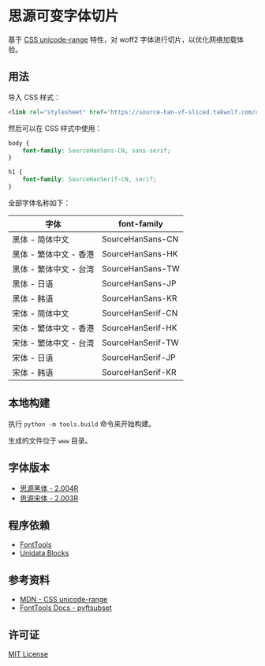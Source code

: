 # 思源可变字体切片

基于 [CSS unicode-range](https://developer.mozilla.org/en-US/docs/Web/CSS/@font-face/unicode-range) 特性，对 woff2 字体进行切片，以优化网络加载体验。

## 用法

导入 CSS 样式：

```html
<link rel="stylesheet" href="https://source-han-vf-sliced.takwolf.com/css/index.css">
```

然后可以在 CSS 样式中使用：

```css
body {
    font-family: SourceHanSans-CN, sans-serif;
}

h1 {
    font-family: SourceHanSerif-CN, serif;
}
```

全部字体名称如下：

| 字体 | font-family |
|---|---|
| 黑体 - 简体中文 | SourceHanSans-CN |
| 黑体 - 繁体中文 - 香港 | SourceHanSans-HK |
| 黑体 - 繁体中文 - 台湾 | SourceHanSans-TW |
| 黑体 - 日语 | SourceHanSans-JP |
| 黑体 - 韩语 | SourceHanSans-KR |
| 宋体 - 简体中文 | SourceHanSerif-CN |
| 宋体 - 繁体中文 - 香港 | SourceHanSerif-HK |
| 宋体 - 繁体中文 - 台湾 | SourceHanSerif-TW |
| 宋体 - 日语 | SourceHanSerif-JP |
| 宋体 - 韩语 | SourceHanSerif-KR |

## 本地构建

执行 `python -m tools.build` 命令来开始构建。

生成的文件位于 `www` 目录。

## 字体版本

- [思源黑体 - 2.004R](https://github.com/adobe-fonts/source-han-sans/releases/tag/2.004R)
- [思源宋体 - 2.003R](https://github.com/adobe-fonts/source-han-serif/releases/tag/2.003R)

## 程序依赖

- [FontTools](https://github.com/fonttools/fonttools)
- [Unidata Blocks](https://github.com/TakWolf/unidata-blocks)

## 参考资料

- [MDN - CSS unicode-range](https://developer.mozilla.org/en-US/docs/Web/CSS/@font-face/unicode-range)
- [FontTools Docs - pyftsubset](https://fonttools.readthedocs.io/en/latest/subset/)

## 许可证

[MIT License](LICENSE)
